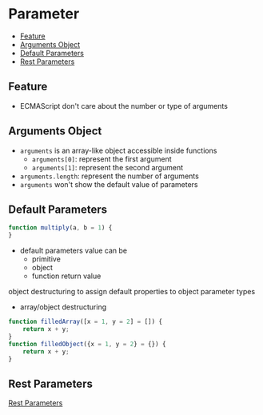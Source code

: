# Parameter

* [Feature](#feature)
* [Arguments Object](#arguments-object)
* [Default Parameters](#default-parameters)
* [Rest Parameters](#rest-parameters)

## Feature

- ECMAScript don't care about the number or type of arguments

## Arguments Object

- `arguments` is an array-like object accessible inside functions
  - `arguments[0]`: represent the first argument
  - `arguments[1]`: represent the second argument
- `arguments.length`: represent the number of arguments
- `arguments` won't show the default value of parameters

## Default Parameters

```javascript
function multiply(a, b = 1) {
}
```

- default parameters value can be
  - primitive
  - object
  - function return value

object destructuring to assign default properties to object parameter types

- array/object destructuring

```js
function filledArray([x = 1, y = 2] = []) {
    return x + y;
}
function filledObject({x = 1, y = 2} = {}) {
    return x + y;
}
```

## Rest Parameters

[Rest Parameters](javascript-function-rest-parameters.md)
